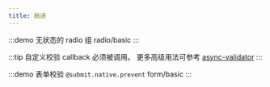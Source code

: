 ```yaml
---
title: 融通
---
```


:::demo 无状态的 radio 组
radio/basic
:::

:::tip
自定义校验 callback 必须被调用。 更多高级用法可参考 [async-validator](https://github.com/yiminghe/async-validator)
:::

:::demo 表单校验 `@submit.native.prevent`
form/basic
:::
